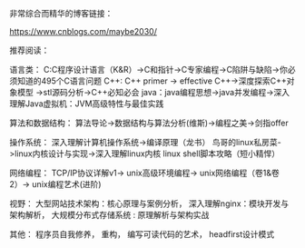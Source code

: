 非常综合而精华的博客链接：

https://www.cnblogs.com/maybe2030/





推荐阅读：

语言类：
C:C程序设计语言（K&R）->C和指针->C专家编程->C陷阱与缺陷->你必须知道的495个C语言问题
C++: C++ primer -> effective C++->深度探索C++对象模型 ->stl源码分析->C++必知必会
java：java编程思想->java并发编程->深入理解Java虚拟机：JVM高级特性与最佳实践

算法和数据结构：
算法导论->数据结构与算法分析(维斯)->编程之美->剑指offer

操作系统：
深入理解计算机操作系统->编译原理（龙书）
鸟哥的linux私房菜->linux内核设计与实现->深入理解linux内核
linux shell脚本攻略（短小精悍）

网络编程： 
TCP/IP协议详解v1->
unix高级环境编程->
unix网络编程（卷1&卷2）->
unix编程艺术(进阶)

视野：
大型网站技术架构：核心原理与案例分析，
深入理解nginx：模块开发与架构解析，
大规模分布式存储系统 : 原理解析与架构实战

其他：
程序员自我修养，
重构，
编写可读代码的艺术，
headfirst设计模式